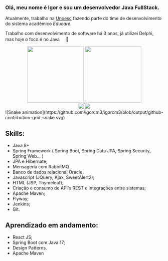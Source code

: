 ### Olá, meu nome é Igor e sou um desenvolvedor Java FullStack.

Atualmente, trabalho na [Unoesc](https://www.unoesc.edu.br/) fazendo parte do time de desenvolvimento do sistema acadêmico _Educare_.
<p>Trabalho com desenvolvimento de software há 3 anos, já utilizei Delphi, mas hoje o foco é no Java <img src="https://cdn-icons-png.flaticon.com/512/226/226777.png" heigth="16px" width="16px"/</p>🙂
  
<div align="center">
  <a href="https://github.com/igorcm3">
  <img height="180em" src="https://github-readme-stats.vercel.app/api?username=igorcm3&show_icons=true&theme=nord&include_all_commits=true&hide=stars&count_private=true"/>
  <img height="180em" src="https://github-readme-stats.vercel.app/api/top-langs/?username=igorcm3&layout=compact&langs_count=7&theme=nord"/>
</div>  
  
<div align="center">
  <a href = "mailto:coronaigor@gmail.com"><img src="https://img.shields.io/badge/-Gmail-%23333?style=for-the-badge&logo=gmail&logoColor=white" target="_blank"></a>
  <a href="https://www.linkedin.com/in/igor-corona-de-matos-1b4812157" target="_blank"><img src="https://img.shields.io/badge/-LinkedIn-%230077B5?style=for-the-badge&logo=linkedin&logoColor=white" target="_blank"></a>
 </div>
  
  
 <div>
  ![Snake animation](https://github.com/igorcm3/igorcm3/blob/output/github-contribution-grid-snake.svg)
 
</div>  

## Skills:
- Java 8+
- Spring Framework ( Spring Boot, Spring Data JPA, Spring Security, Spring Web... )
- JPA e Hibernate;
- Mensageria com RabbitMQ
- Banco de dados relacional Oracle;
- Javascript (JQuery, Ajax, SweetAlert2);
- HTML (JSP, Thymeleaf);
- Criação e consumo de API's REST e integrações entre sistemas;
- Apache Maven;
- Flyway;
- Jenkins;
- Git.

## Aprendizado em andamento:
- React JS;
- Spring Boot com Java 17;
- Design Patterns.
- Apache Maven

